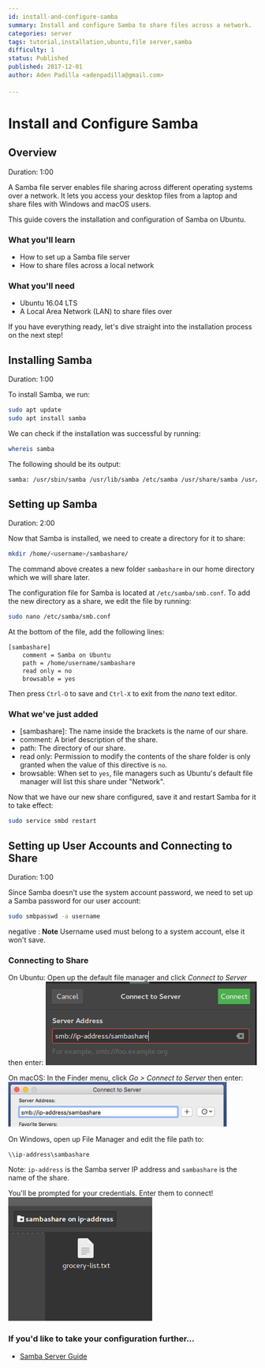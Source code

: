 ```yaml
---
id: install-and-configure-samba
summary: Install and configure Samba to share files across a network.
categories: server
tags: tutorial,installation,ubuntu,file server,samba
difficulty: 1
status: Published
published: 2017-12-01
author: Aden Padilla <adenpadilla@gmail.com>

---
```


# Install and Configure Samba

## Overview
Duration: 1:00

A Samba file server enables file sharing across different operating systems over a network. It lets you access your desktop files from a laptop and share files with Windows and macOS users.

This guide covers the installation and configuration of Samba on Ubuntu.

### What you'll learn
- How to set up a Samba file server
- How to share files across a local network

### What you'll need
- Ubuntu 16.04 LTS
- A Local Area Network (LAN) to share files over

If you have everything ready, let's dive straight into the installation process on the next step!

## Installing Samba
Duration: 1:00

To install Samba, we run:
```bash
sudo apt update
sudo apt install samba
```
We can check if the installation was successful by running:
```bash
whereis samba
```
The following should be its output:
```bash
samba: /usr/sbin/samba /usr/lib/samba /etc/samba /usr/share/samba /usr/share/man/man7/samba.7.gz /usr/share/man/man8/samba.8.gz
```

## Setting up Samba
Duration: 2:00

Now that Samba is installed, we need to create a directory for it to share:
```bash
mkdir /home/<username>/sambashare/
```
The command above creates a new folder `sambashare` in our home directory which we will share later.

The configuration file for Samba is located at `/etc/samba/smb.conf`. To add the new directory as a share, we edit the file by running:
```bash
sudo nano /etc/samba/smb.conf
```
At the bottom of the file, add the following lines:
```
[sambashare]
    comment = Samba on Ubuntu
    path = /home/username/sambashare
    read only = no
    browsable = yes
```
Then press `Ctrl-O` to save and `Ctrl-X` to exit from the *nano* text editor.


### What we've just added
- [sambashare]: The name inside the brackets is the name of our share.
- comment: A brief description of the share.
- path: The directory of our share.
- read only: Permission to modify the contents of the share folder is only granted when the value of this directive is `no`.
- browsable: When set to `yes`, file managers such as Ubuntu's default file manager will list this share under "Network".

Now that we have our new share configured, save it and restart Samba for it to take effect:
```bash
sudo service smbd restart
```

## Setting up User Accounts and Connecting to Share
Duration: 1:00

Since Samba doesn't use the system account password, we need to set up a Samba password for our user account:
```bash
sudo smbpasswd -a username
```

negative
: **Note**
Username used must belong to a system account, else it won't save.

### Connecting to Share
On Ubuntu:
Open up the default file manager and click *Connect to Server* then enter:
![ubuntuctn](images/ubuntuctn.png)

On macOS:
In the Finder menu, click *Go > Connect to Server* then enter:
![macosctn](images/macosctn.png)

On Windows, open up File Manager and edit the file path to:
```address
\\ip-address\sambashare
```
Note: `ip-address` is the Samba server IP address and `sambashare` is the name of the share.

You'll be prompted for your credentials. Enter them to connect!
![Samba](images/end.png)

### If you'd like to take your configuration further...
- [Samba Server Guide](https://help.ubuntu.com/community/Samba/SambaServerGuide)
